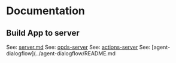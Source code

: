 
# Documentation

## Build App to server

See: [server.md](server.md)
See: [opds-server](../opds-server/README.md)
See: [actions-server](../actions-server/README.md)
See: [agent-dialogflow](../agent-dialogflow/README.md
